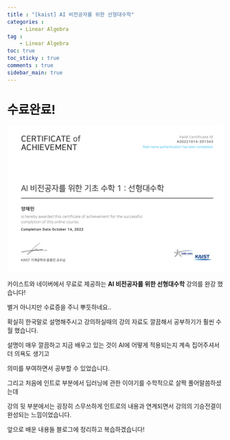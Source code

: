 ```yaml
---
title : "[kaist] AI 비전공자를 위한 선형대수학"
categories :
    - Linear Algebra
tag :
    - Linear Algebra
toc: true
toc_sticky : true
comments : true
sidebar_main: true
---
```


# 수료완료!

 <img src="../../images/kaist_linear.png" alt="kaist_linear" style="zoom:50%;" />





카이스트와 네이버에서 무료로 제공하는 **AI 비전공자를 위한 선형대수학** 강의를 완강 했습니다! 

별거 아니지만 수료증을 주니 뿌듯하네요..

확실히 한국말로 설명해주시고 강의하실때의 강의 자료도 깔끔해서 공부하기가 훨씬 수월 했습니다.

설명이 매우 깔끔하고 지금 배우고 있는 것이 AI에 어떻게 적용되는지 계속 집어주셔서 더 의욕도 생기고

의미를 부여하면서 공부할 수 있었습니다.

그리고 처음에 인트로 부분에서 딥러닝에 관한 이야기를 수학적으로 살짝 풀어말씀하셨는데

강의 뒷 부분에서는 굉장히 스무쓰하게 인트로의 내용과 연계되면서 강의의 기승전결이 완성되는 느낌이었습니다.

앞으로 배운 내용들 블로그에 정리하고 복습하겠습니다!